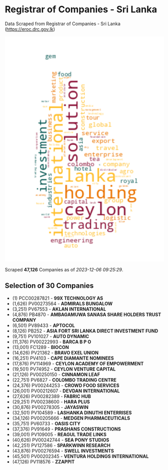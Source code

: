 # Registrar of Companies - Sri Lanka

Data Scraped from Registrar of Companies - Sri Lanka (https://eroc.drc.gov.lk)

![word-cloud](data/word_cloud.png)

Scraped **47,126** Companies as of *2023-12-06 09:25:29*.


## Selection of 30 Companies

* (1) PCC00287821 - **99X TECHNOLOGY AS**
* (1,626) PV00273564 - **ADMIRALS BUNGALOW**
* (3,251) PV67553 - **AKLAN INTERNATIONAL**
* (4,876) PB4870 - **AMBAGAMUWA SANASA SHARE HOLDERS TRUST COMPANY**
* (6,501) PV89433 - **APTOCOL**
* (8,126) PB252 - **ASIA FORT SRI LANKA DIRECT INVESTMENT FUND**
* (9,751) PV101027 - **AUTO DYNAMIC**
* (11,376) PV00222993 - **BARCA B P O**
* (13,001) FC1289 - **BIOCON**
* (14,626) PV21362 - **BRAVO EXEL UNION**
* (16,251) PV4103 - **CAPE DIAMANTE NOMINEES**
* (17,876) PV114969 - **CEYLON ACADEMY OF EMPOWERMENT**
* (19,501) PV74952 - **CEYLON VENTURE CAPITAL**
* (21,126) PV00250150 - **CINNAMON LEAF**
* (22,751) PV6827 - **COLOMBO TRADING CENTRE**
* (24,376) PV00244253 - **CROWD FOOD SERVICES**
* (26,001) PV00212607 - **DEVDAN INTERNATIONAL**
* (27,626) PV00282389 - **FABRIC HUB**
* (29,251) PV00238600 - **HARA PLUS**
* (30,876) PV00278305 - **JAYASWIN**
* (32,501) PV104589 - **LASHANKA DINUTHI ENTERRISES**
* (34,126) PV00205666 - **MEDGEN PHARMACEUTICALS**
* (35,751) PV60733 - **OASIS CITY**
* (37,376) PV91649 - **PRASHANS CONSTRUCTIONS**
* (39,001) PV109005 - **REAGUL TRADE LINKS**
* (40,626) PV00242744 - **SEA PONY STUDIOS**
* (42,251) PV127586 - **SPARKWINN RESEARCH**
* (43,876) PV00276594 - **SWELL INVESTMENTS**
* (45,501) PV00202345 - **VENTURA HOLDINGS INTERNATIONAL**
* (47,126) PV118576 - **ZZAPPIT**